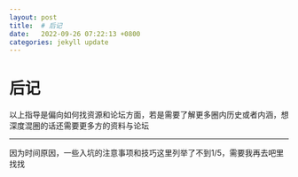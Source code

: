 ```yaml
---
layout: post
title:  # 后记
date:   2022-09-26 07:22:13 +0800
categories: jekyll update
---
```

# 后记
以上指导是偏向如何找资源和论坛方面，若是需要了解更多圈内历史或者内涵，想深度混圈的话还需要更多方的资料与论坛

---
因为时间原因，一些入坑的注意事项和技巧这里列举了不到1/5，需要我再去吧里找找
